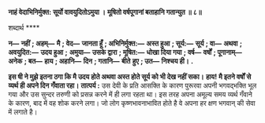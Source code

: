 **नाहं वेदाभिनिर्मुक्त: सूर्यो वावयुदितोऽमुया ।** **मूषितो वर्षपूगानां बताहानि गतान्युत ॥ ८॥** 

शब्दार्थ **** 

**न—** **नहीं** **; अहम्—** **मै** **; वेद—** **जानता हूँ** **; अभिनिर्मुक्त:—** **अस्त हुआ** **; सूर्य:—** **सूर्य** **; वा—** **अथवा** **; अवयुदित:—** **उदय हुआ** **;** **अमुया—** **उसके द्वारा** **; मूषित:—** **धोखा दिया गया** **; वर्ष—** **वर्षों** **; पूगानाम्—** **अनेक** **; बत—** **हाय** **; अहानि—** **दिन** **; गतानि—** **बीते** **हुए** **; उत—** **निश्चय ही।** **.** 

**इस षी ने मुझे इतना ठगा कि मै उदय होते अथवा अस्त होते सूर्य को भी देख नहीं सका।** **हाय! मै इतने वर्षों से व्यर्थ ही अपने दिन गँवाता रहा।** **तात्पर्य :** उस देवी के प्रति आसक्ति के कारण पुरूरवा अपनी भगवद्भक्ति भूल गया और उस सुन्दर तरुणी को प्रसन्न करने में ही लगा रहता था। इस तरह अपना अमूल्य समय व्यर्थ गँवाने के कारण, बाद में वह शोक करने लगा। जो लोग कृष्णभावनाभावित होते है वे अपना हर क्षण भगवान् की सेवा में लगाते है।  